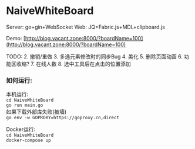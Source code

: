 # NaiveWhiteBoard

Server: go+gin+WebSocket
Web: JQ+Fabric.js+MDL+clipboard.js

Demo: [http://blog.vacant.zone:8000/?boardName=100](http://blog.vacant.zone:8000/?boardName=100)

TODO:
2. 撤销/重做
3. 多选元素修改时的同步Bug
4. 美化
5. 删除页面动画
6. 功能区收缩?
7. 在线人数
8. 选中工具后在点击的位置添加


### **如何运行:**
本机运行:<br>
`cd NaiveWhiteBoard`<br>
`go run main.go`<br>
如果下载外部库失败(被墙)<br>
`go env -w GOPROXY=https://goproxy.cn,direct`

Docker运行:<br>
`cd NaiveWhiteBoard`<br>
`docker-compose up`



